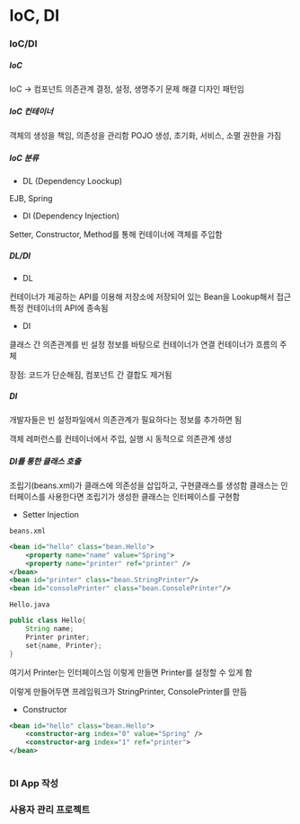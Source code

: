# IoC, DI

### IoC/DI

##### IoC

IoC -> 컴포넌트 의존관계 결정, 설정, 생명주기 문제 해결
디자인 패턴임

##### IoC 컨테이너

객체의 생성을 책임, 의존성을 관리함
POJO 생성, 초기화, 서비스, 소멸 권한을 가짐

##### IoC 분류

* DL (Dependency Loockup)

EJB, Spring

* DI (Dependency Injection)

Setter, Constructor, Method를 통해 컨테이너에 객체를 주입함

##### DL/DI

* DL

컨테이너가 제공하는 API를 이용해 저장소에 저장되어 있는 Bean을 Lookup해서 접근
특정 컨테이너의 API에 종속됨

* DI

클래스 간 의존관계를 빈 설정 정보를 바탕으로 컨테이너가 연결
컨테이너가 흐름의 주체

장점: 코드가 단순해짐, 컴포넌트 간 결합도 제거됨

##### DI

개발자들은 빈 설정파일에서 의존관계가 필요하다는 정보를 추가하면 됨

객체 레퍼런스를 컨테이너에서 주입, 실행 시 동적으로 의존관계 생성

##### DI를 통한 클래스 호출

조립기(beans.xml)가 클래스에 의존성을 삽입하고, 구현클래스를 생성함
클래스는 인터페이스를 사용한다면 조립기가 생성한 클래스는 인터페이스를 구현함

* Setter Injection

`beans.xml`

```xml
<bean id="hello" class="bean.Hello">
    <property name="name" value="Spring">
    <property name="printer" ref="printer" />
</bean>
<bean id="printer" class="bean.StringPrinter"/>
<bean id="consolePrinter" class="bean.ConsolePrinter"/>
```

`Hello.java`

```java
public class Hello{
    String name;
    Printer printer;
    set{name, Printer};
}
```
여기서 Printer는 인터페이스임
이렇게 만들면 Printer를 설정할 수 있게 함

이렇게 만들어두면 프레임워크가 StringPrinter, ConsolePrinter를 만듬

* Constructor

```xml
<bean id="hello" class="bean.Hello">
    <constructor-arg index="0" value="Spring" />
    <constructor-arg index="1" ref="printer">
</bean>
```

```java

```


### DI App 작성

### 사용자 관리 프로젝트